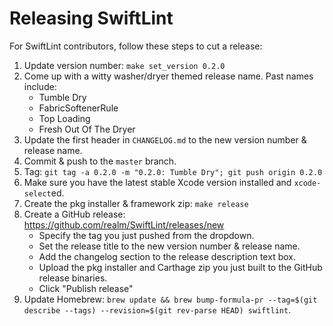 # Releasing SwiftLint

For SwiftLint contributors, follow these steps to cut a release:

1. Update version number: `make set_version 0.2.0`
2. Come up with a witty washer/dryer themed release name. Past names include:
    * Tumble Dry
    * FabricSoftenerRule
    * Top Loading
    * Fresh Out Of The Dryer
3. Update the first header in `CHANGELOG.md` to the new version number & release
   name.
4. Commit & push to the `master` branch.
5. Tag: `git tag -a 0.2.0 -m "0.2.0: Tumble Dry"; git push origin 0.2.0`
6. Make sure you have the latest stable Xcode version installed and
  `xcode-select`ed.
7. Create the pkg installer & framework zip: `make release`
8. Create a GitHub release: https://github.com/realm/SwiftLint/releases/new
    * Specify the tag you just pushed from the dropdown.
    * Set the release title to the new version number & release name.
    * Add the changelog section to the release description text box.
    * Upload the pkg installer and Carthage zip you just built to the GitHub
      release binaries.
    * Click "Publish release"
9. Update Homebrew: `brew update && brew bump-formula-pr --tag=$(git describe --tags) --revision=$(git rev-parse HEAD) swiftlint`.

